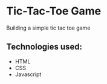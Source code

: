 # Tic-Tac-Toe Game

Building a simple tic tac toe game

## Technologies used:

- HTML
- CSS
- Javascript

